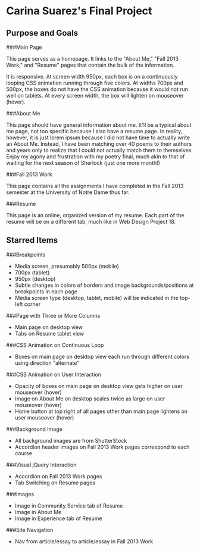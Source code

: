 Carina Suarez's Final Project
=============================

Purpose and Goals
-----------------

###Main Page

This page serves as a homepage.  It links to the "About Me," "Fall 2013 Work," and "Resume" pages that contain the bulk of the information.

It is responsive.  At screen width 950px, each box is on a continuously looping CSS animation running through five colors.  At widths 700px and 500px, the boxes do not have the CSS animation because it would not run well on tablets.  At every screen width, the box will lighten on mouseover (hover).

###About Me

This page should have general information about me.  It'll be a typical about me page, not too specific because I also have a resume page.  In reality, however, it is just lorem ipsum because I did not have time to actually write an About Me.  Instead, I have been matching over 40 poems to their authors and years only to realize that I could not actually match them to themselves.  Enjoy my agony and frustration with my poetry final, much akin to that of waiting for the next season of Sherlock (just one more month!)

###Fall 2013 Work

This page contains all the assignments I have completed in the Fall 2013 semester at the University of Notre Dame thus far.

###Resume

This page is an online, organized version of my resume.  Each part of the resume will be on a different tab, much like in Web Design Project 18.

Starred Items
-------------

###Breakpoints
* Media screen, presumably 500px (mobile)
* 700px (tablet)
* 950px (desktop)
* Subtle changes in colors of borders and image backgrounds/positions at breakpoints in each page
* Media screen type (desktop, tablet, mobile) will be indicated in the top-left corner

###Page with Three or More Columns
* Main page on desktop view
* Tabs on Resume tablet view

###CSS Animation on Continuous Loop
* Boxes on main page on desktop view each run through different colors using direction "alternate"

###CSS Animation on User Interaction
* Opacity of boxes on main page on desktop view  gets higher on user mouseover (hover)
* Image on About Me on desktop scales twice as large on user mouseover (hover)
* Home button at top right of all pages other than main page lightens on user mouseover (hover)

###Background Image
* All background images are from ShutterStock
* Accordion header images on Fall 2013 Work pages correspond to each course

###Visual jQuery Interaction
* Accordion on Fall 2013 Work pages
* Tab Switching on Resume pages

###Images
* Image in Community Service tab of Resume
* Image in About Me
* Image in Experience tab of Resume

###Site Navigation
* Nav from article/essay to article/essay in Fall 2013 Work